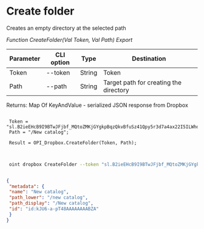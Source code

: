 ﻿---
sidebar_position: 10
---

# Create folder
 Creates an empty directory at the selected path


*Function CreateFolder(Val Token, Val Path) Export*

 | Parameter | CLI option | Type | Destination |
 |-|-|-|-|
 | Token | --token | String | Token |
 | Path | --path | String | Target path for creating the directory |

 
 Returns: Map Of KeyAndValue - serialized JSON response from Dropbox

```bsl title="Code example"
	
 Token = "sl.B2ieEHcB9I9BTwJFjbf_MQtoZMKjGYgkpBqzQkvBfuSz41Qpy5r3d7a4ax22I5ILWhd9KLbN5L...";
 Path = "/New catalog";
 
 Result = OPI_Dropbox.CreateFolder(Token, Path);
	
```

```sh title="CLI command example"
 
 oint dropbox CreateFolder --token "sl.B2ieEHcB9I9BTwJFjbf_MQtoZMKjGYgkpBqzQkvBfuSz41Qpy5r3d7a4ax22I5ILWhd9KLbN5L..." --path %path%

```


```json title="Result"

{
 "metadata": {
 "name": "New catalog",
 "path_lower": "/new catalog",
 "path_display": "/New catalog",
 "id": "id:kJU6-a-pT48AAAAAAAABZA"
 }
}

```

